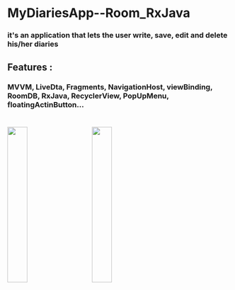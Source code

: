 # MyDiariesApp--Room_RxJava

### it's an application that lets the user write, save, edit and delete his/her diaries


## Features :
### MVVM, LiveDta, Fragments, NavigationHost, viewBinding, RoomDB, RxJava, RecyclerView, PopUpMenu, floatingActinButton...
#

<image src="https://github.com/25THELL52/MyDiariesApp--Room_RxJava/assets/79938851/e6186f38-d71f-406f-88eb-13f7b244eda9" width="30%" height="30%"> &nbsp;&nbsp;&nbsp;&nbsp;&nbsp;&nbsp;&nbsp;&nbsp;  <image src="https://github.com/25THELL52/ToDoApp--Room_db/assets/79938851/5ccb9254-ea3f-44b5-8c5e-bbd15b0f1377" width="30%" height="30%"> 
 
